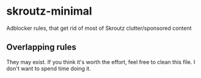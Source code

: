 # skroutz-minimal
Adblocker rules, that get rid of most of Skroutz clutter/sponsored content

## Overlapping rules
They may exist. If you think it's worth the effort, feel free to clean this file. I don't want to spend time doing it.
